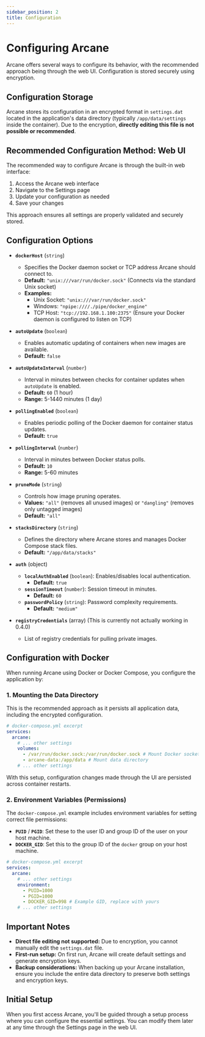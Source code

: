 ```yaml
---
sidebar_position: 2
title: Configuration
---
```


# Configuring Arcane

Arcane offers several ways to configure its behavior, with the recommended approach being through the web UI. Configuration is stored securely using encryption.

## Configuration Storage

Arcane stores its configuration in an encrypted format in `settings.dat` located in the application's data directory (typically `/app/data/settings` inside the container). Due to the encryption, **directly editing this file is not possible or recommended**.

## Recommended Configuration Method: Web UI

The recommended way to configure Arcane is through the built-in web interface:

1. Access the Arcane web interface
2. Navigate to the Settings page
3. Update your configuration as needed
4. Save your changes

This approach ensures all settings are properly validated and securely stored.

## Configuration Options

- **`dockerHost`** (`string`)

  - Specifies the Docker daemon socket or TCP address Arcane should connect to.
  - **Default:** `"unix:///var/run/docker.sock"` (Connects via the standard Unix socket)
  - **Examples:**
    - Unix Socket: `"unix:///var/run/docker.sock"`
    - Windows: `"npipe:////./pipe/docker_engine"`
    - TCP Host: `"tcp://192.168.1.100:2375"` (Ensure your Docker daemon is configured to listen on TCP)

- **`autoUpdate`** (`boolean`)

  - Enables automatic updating of containers when new images are available.
  - **Default:** `false`

- **`autoUpdateInterval`** (`number`)

  - Interval in minutes between checks for container updates when `autoUpdate` is enabled.
  - **Default:** `60` (1 hour)
  - **Range:** 5-1440 minutes (1 day)

- **`pollingEnabled`** (`boolean`)

  - Enables periodic polling of the Docker daemon for container status updates.
  - **Default:** `true`

- **`pollingInterval`** (`number`)

  - Interval in minutes between Docker status polls.
  - **Default:** `10`
  - **Range:** 5-60 minutes

- **`pruneMode`** (`string`)

  - Controls how image pruning operates.
  - **Values:** `"all"` (removes all unused images) or `"dangling"` (removes only untagged images)
  - **Default:** `"all"`

- **`stacksDirectory`** (`string`)

  - Defines the directory where Arcane stores and manages Docker Compose stack files.
  - **Default:** `"/app/data/stacks"`

- **`auth`** (object)

  - **`localAuthEnabled`** (`boolean`): Enables/disables local authentication.
    - **Default:** `true`
  - **`sessionTimeout`** (`number`): Session timeout in minutes.
    - **Default:** `60`
  - **`passwordPolicy`** (`string`): Password complexity requirements.
    - **Default:** `"medium"`

- **`registryCredentials`** (array) (This is currently not actually working in 0.4.0)
  - List of registry credentials for pulling private images.

## Configuration with Docker

When running Arcane using Docker or Docker Compose, you configure the application by:

### 1. Mounting the Data Directory

This is the recommended approach as it persists all application data, including the encrypted configuration.

```yaml
# docker-compose.yml excerpt
services:
  arcane:
    # ... other settings
    volumes:
      - /var/run/docker.sock:/var/run/docker.sock # Mount Docker socket
      - arcane-data:/app/data # Mount data directory
    # ... other settings
```

With this setup, configuration changes made through the UI are persisted across container restarts.

### 2. Environment Variables (Permissions)

The `docker-compose.yml` example includes environment variables for setting correct file permissions:

- **`PUID`** / **`PGID`**: Set these to the user ID and group ID of the user on your host machine.
- **`DOCKER_GID`**: Set this to the group ID of the `docker` group on your host machine.

```yaml
# docker-compose.yml excerpt
services:
  arcane:
    # ... other settings
    environment:
      - PUID=1000
      - PGID=1000
      - DOCKER_GID=998 # Example GID, replace with yours
    # ... other settings
```

## Important Notes

- **Direct file editing not supported:** Due to encryption, you cannot manually edit the `settings.dat` file.
- **First-run setup:** On first run, Arcane will create default settings and generate encryption keys.
- **Backup considerations:** When backing up your Arcane installation, ensure you include the entire data directory to preserve both settings and encryption keys.

## Initial Setup

When you first access Arcane, you'll be guided through a setup process where you can configure the essential settings. You can modify them later at any time through the Settings page in the web UI.
